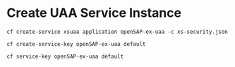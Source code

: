 # Create UAA Service Instance

```shell
cf create-service xsuaa application openSAP-ex-uaa -c xs-security.json

cf create-service-key openSAP-ex-uaa default

cf service-key openSAP-ex-uaa default
```
